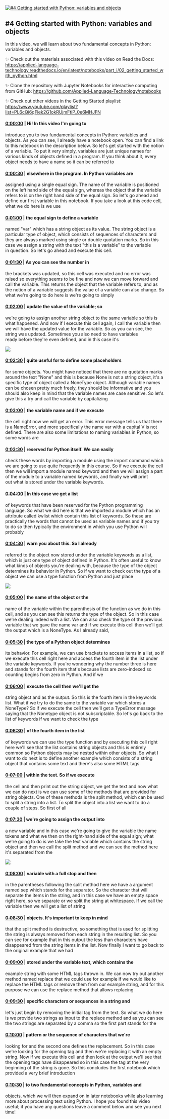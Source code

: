 [![#4 Getting started with Python: variables and objects](https://i.ytimg.com/vi/65u7GK9c78o/maxresdefault.jpg)](https://www.youtube.com/watch?v=65u7GK9c78o)

## #4 Getting started with Python: variables and objects

In this video, we will learn about two fundamental concepts in Python: variables and objects.



✨ Check out the materials associated with this video on Read the Docs: https://applied-language-technology.readthedocs.io/en/latest/notebooks/part_i/02_getting_started_with_python.html 



✨ Clone the repository with Jupyter Notebooks for interactive computing from GitHub: https://github.com/Applied-Language-Technology/notebooks



✨ Check out other videos in the Getting Started playlist: https://www.youtube.com/playlist?list=PL6cQi6qFlek2G1okRUjmFtiP_0e6MHJFN



#### [0:00:00](https://www.youtube.com/watch?v=65u7GK9c78o&t=0) |  Hi! In this video I'm going to

introduce you to two fundamental concepts in Python: variables and objects. As you can see, I already have a notebook open. You can find a link to this notebook in the description below. So let's get started with the notion of a variable. To put it very simply, variables are just unique names for various kinds of objects defined in a program. If you think about it, every object needs to have a name so it can be referred to  

#### [0:00:30](https://www.youtube.com/watch?v=65u7GK9c78o&t=30) |  elsewhere in the program. In Python variables are

assigned using a single equal sign. The name of the variable is positioned on the left hand side of the equal sign, whereas the object that the variable refers to is on the right hand side of the equal sign. So let's go ahead and define our first variable in this notebook. If you take a look at this code cell, what we do here is we use  

#### [0:01:00](https://www.youtube.com/watch?v=65u7GK9c78o&t=60) |  the equal sign to define a variable

named "var" which has a string object as its value. The string object is a particular type of object, which consists of sequences of characters and they are always marked using single or double quotation marks. So in this case we assign a string with the text "this is a variable" to the variable in question. So let's go ahead and execute this cell.  

#### [0:01:30](https://www.youtube.com/watch?v=65u7GK9c78o&t=90) |  As you can see the number in

the brackets was updated, so this cell was executed and no error was raised so everything seems to be fine and now we can move forward and call the variable. This returns the object that the variable refers to, and as the notion of a variable suggests the value of a variable can also change. So what we're going to do here is we're going to simply  

#### [0:02:00](https://www.youtube.com/watch?v=65u7GK9c78o&t=120) |  update the value of the variable; so

we're going to assign another string object to the same variable so this is what happened. And now if I execute this cell again, I call the variable then we will have the updated value for the variable. So as you can see, the string was updated. Sometimes you also need to have variables ready before they're even defined, and in this case it's  

![](https://i.ytimg.com/vi/65u7GK9c78o/maxres1.jpg)



#### [0:02:30](https://www.youtube.com/watch?v=65u7GK9c78o&t=150) |  quite useful for to define some placeholders

for some objects. You might have noticed that there are no quotation marks around the text "None" and this is because None is not a string object, it's a specific type of object called a NoneType object. Although variable names can be chosen pretty much freely, they should be informative and you should also keep in mind that the variable names are case sensitive. So let's give this a try and call the variable by capitalizing  

#### [0:03:00](https://www.youtube.com/watch?v=65u7GK9c78o&t=180) |  the variable name and if we execute

the cell right now we will get an error. This error message tells us that there is a NameError, and more specifically the name var with a capital V is not defined. There are also some limitations to naming variables in Python, so some words are  

#### [0:03:30](https://www.youtube.com/watch?v=65u7GK9c78o&t=210) |  reserved for Python itself. We can easily

check these words by importing a module using the import command which we are going to use quite frequently in this course. So if we execute the cell then we will import a module named keyword and then we will assign a part of the module to a variable named keywords, and finally we will print out what is stored under the variable keywords.  

#### [0:04:00](https://www.youtube.com/watch?v=65u7GK9c78o&t=240) |  In this case we get a list

of keywords that have been reserved for the Python programming language. So what we did here is that we imported a module which has an attribute called kwlist which contain this list of keywords. So these are practically the words that cannot be used as variable names and if you try to do so then typically the environment in which you use Python will probably  

#### [0:04:30](https://www.youtube.com/watch?v=65u7GK9c78o&t=270) |  warn you about this. So I already

referred to the object now stored under the variable keywords as a list, which is just one type of object defined in Python. It's often useful to know what kinds of objects you're dealing with, because the type of the object determines its behavior in Python. So if we want to check out the type of a object we can use a type function from Python and just place  

![](https://i.ytimg.com/vi/65u7GK9c78o/maxres2.jpg)



#### [0:05:00](https://www.youtube.com/watch?v=65u7GK9c78o&t=300) |  the name of the object or the

name of the variable within the parenthesis of the function as we do in this cell, and as you can see this returns the type of the object. So in this case we're dealing indeed with a list. We can also check the type of the previous variable that we gave the name var and if we execute this cell then we'll get the output which is a NoneType. As I already said,  

#### [0:05:30](https://www.youtube.com/watch?v=65u7GK9c78o&t=330) |  the type of a Python object determines

its behavior. For example, we can use brackets to access items in a list, so if we execute this cell right here and access the fourth item in the list under the variable keywords. If you're wondering why the number three is here and stands for the fourth item that's because lists are zero-indexed so counting begins from zero in Python. And if we  

#### [0:06:00](https://www.youtube.com/watch?v=65u7GK9c78o&t=360) |  execute the cell then we'll get the

string object and as the output. So this is the fourth item in the keywords list. What if we try to do the same to the variable var which stores a NoneType? So if we execute the cell then we'll get a TypeError message saying that the Nonetype object is not subscriptable. So let's go back to the list of keywords if we want to check the type  

#### [0:06:30](https://www.youtube.com/watch?v=65u7GK9c78o&t=390) |  of the fourth item in the list

of keywords we can use the type function and by executing this cell right here we'll see that the list contains string objects and this is entirely common so Python objects may be nested within other objects. So what I want to do next is to define another example which consists of a string object that contains some text and there's also some HTML tags  

#### [0:07:00](https://www.youtube.com/watch?v=65u7GK9c78o&t=420) |  within the text. So if we execute

the cell and then print out the string object, we get the text and now what we can do next is we can use some of the methods that are provided for string objects. One of these methods is the split method, which can be used to split a string into a list. To split the object into a list we want to do a couple of steps. So first of all  

#### [0:07:30](https://www.youtube.com/watch?v=65u7GK9c78o&t=450) |  we're going to assign the output into

a new variable and in this case we're going to give the variable the name tokens and what we then on the right-hand side of the equal sign; what we're going to do is we take the text variable which contains the string object and then we call the split method and we can see the method here it's separated from the  

![](https://i.ytimg.com/vi/65u7GK9c78o/maxres3.jpg)



#### [0:08:00](https://www.youtube.com/watch?v=65u7GK9c78o&t=480) |  variable with a full stop and then

in the parentheses following the split method here we have a argument named sep which stands for the separator. So the character that will separate the items in the string, and in this case we have an empty space right here, so we separate or we split the string at whitespace. If we call the variable then we will get a list of string  

#### [0:08:30](https://www.youtube.com/watch?v=65u7GK9c78o&t=510) |  objects. It's important to keep in mind

that the split method is destructive, so something that is used for splitting the string is always removed from each string in the resulting list. So you can see for example that in this output the less than characters have disappeared from the string items in the list. Now finally I want to go back to the original example that we had  

#### [0:09:00](https://www.youtube.com/watch?v=65u7GK9c78o&t=540) |  stored under the variable text, which contains the

example string with some HTML tags thrown in. We can now try out another method named replace that we could use for example if we would like to replace the HTML tags or remove them from our example string, and for this purpose we can use the replace method that allows replacing  

#### [0:09:30](https://www.youtube.com/watch?v=65u7GK9c78o&t=570) |  specific characters or sequences in a string and

let's just begin by removing the initial tag  from the text. So what we do here is we provide two strings as input to the replace method and as you can see the two strings are separated by a comma so the first part stands for the  

#### [0:10:00](https://www.youtube.com/watch?v=65u7GK9c78o&t=600) |  pattern or the sequence of characters that we're

looking for and the second one defines the replacement. So in this case we're looking for the opening tag and then we're replacing it with an empty string. Now if we execute this cell and then look at the output we'll see that the opening tags have disappeared so in this case the tag at the very beginning of the string is gone. So this concludes the first notebook which provided a very brief introduction  

#### [0:10:30](https://www.youtube.com/watch?v=65u7GK9c78o&t=630) |  to two fundamental concepts in Python, variables and

objects, which we will then expand on in later notebooks while also learning more about processing text using Python. I hope you found this video useful; if you have any questions leave a comment below and see you next time!  